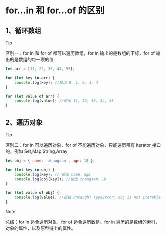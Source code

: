 # for...in 和 for...of 的区别

## 1、循环数组

> [!TIP]
> 区别一：for in 和 for of 都可以遍历数组，for in 输出的是数组的下标，for of 输出的是数组的每一项的值

```js
let arr = [11, 22, 33, 44, 55];

for (let key in arr) {
	console.log(key); //输出 0, 1, 2, 3, 4
}

for (let value of arr) {
	console.log(value); //输出 11, 22, 33, 44, 55
}
```

## 2、遍历对象

> [!tip]
> 区别二：for in 可以遍历对象，for of 不能遍历对象，只能遍历带有 iterator 接口的，例如 Set,Map,String,Array

```js
let obj = { name: 'zhangsan', age: 18 };

for (let key in obj) {
	console.log(key); // 输出 name，age
	console.log(obj[key]); //输出 zhangsan，18
}

for (let value of obj) {
	console.log(value); //报错 Uncaught TypeError: obj is not iterable
}
```

> [!note]
> 总结：for in 适合遍历对象，for of 适合遍历数组。for in 遍历的是数组的索引，对象的属性，以及原型链上的属性。
